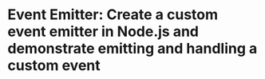 # Event Emitter: Create a custom event emitter in Node.js and demonstrate emitting and handling a custom event

